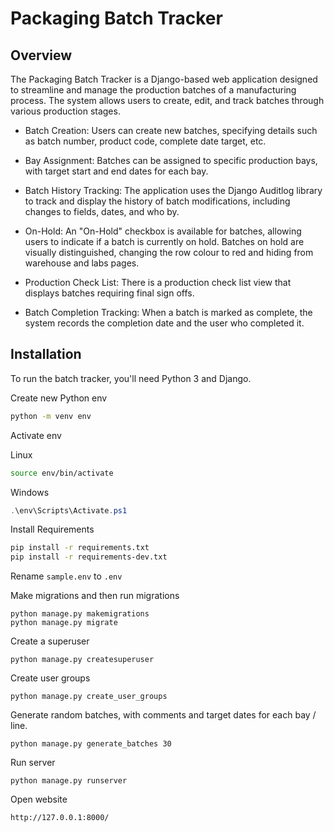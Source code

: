 # Packaging Batch Tracker

## Overview

The Packaging Batch Tracker is a Django-based web application designed to streamline and manage the production batches of a manufacturing process. The system allows users to create, edit, and track batches through various production stages.

* Batch Creation: Users can create new batches, specifying details such as batch number, product code, complete date target, etc.

* Bay Assignment: Batches can be assigned to specific production bays, with target start and end dates for each bay.

* Batch History Tracking: The application uses the Django Auditlog library to track and display the history of batch modifications, including changes to fields, dates, and who by.

* On-Hold: An "On-Hold" checkbox is available for batches, allowing users to indicate if a batch is currently on hold. Batches on hold are visually distinguished, changing the row colour to red and hiding from warehouse and labs pages.

* Production Check List: There is a production check list view that displays batches requiring final sign offs.

* Batch Completion Tracking: When a batch is marked as complete, the system records the completion date and the user who completed it.

## Installation

To run the batch tracker, you'll need Python 3 and Django. 

Create new Python env

```bash
python -m venv env
```

Activate env

Linux
```bash
source env/bin/activate
```

Windows
```ps1
.\env\Scripts\Activate.ps1
```

Install Requirements

```bash
pip install -r requirements.txt
pip install -r requirements-dev.txt
```

Rename ```sample.env``` to ```.env```

Make migrations and then run migrations
```
python manage.py makemigrations
python manage.py migrate
```

Create a superuser
```
python manage.py createsuperuser
```

Create user groups
```
python manage.py create_user_groups
```

Generate random batches, with comments and target dates for each bay / line.
```
python manage.py generate_batches 30
```

Run server
```
python manage.py runserver
```

Open website
```
http://127.0.0.1:8000/
```